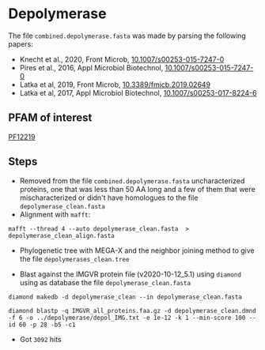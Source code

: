 # Depolymerase

The file `combined.depolymerase.fasta` was made by parsing the following papers:

- Knecht et al., 2020, Front Microb,  [10.1007/s00253-015-7247-0](https://doi.org/10.3389/fmicb.2019.02949)
- Pires et al., 2016, Appl Microbiol Biotechnol, [10.1007/s00253-015-7247-0](https://doi.org/10.1007/s00253-015-7247-0)
- Latka et al, 2019, Front Microb, [10.3389/fmicb.2019.02649](https://doi.org/10.3389/fmicb.2019.02649)
- Latka et al, 2017, Appl Microbiol Biotechnol, [10.1007/s00253-017-8224-6](https://doi.org/10.1007/s00253-017-8224-6)

## PFAM of interest

[PF12219](https://pfam.xfam.org/family/PF12219#tabview=tab0)


## Steps

- Removed from the file `combined.depolymerase.fasta` uncharacterized proteins, one that was less than 50 AA long and a few of them that were mischaracterized or didn't have homologues to the file `depolymerase_clean.fasta`
- Alignment with `mafft`:

`mafft --thread 4 --auto depolymerase_clean.fasta  > depolymerase_clean_align.fasta`

- Phylogenetic tree with MEGA-X and the neighbor joining method to give the file `depolymerases_clean.tree`

- Blast against the IMGVR protein file (v2020-10-12_5.1) using `diamond` using as database the file `depolymerase_clean.fasta`

`diamond makedb -d depolymerase_clean --in depolymerase_clean.fasta`

`diamond blastp -q IMGVR_all_proteins.faa.gz -d depolymerase_clean.dmnd -f 6 -o ../depolymerase/depol_IMG.txt -e 1e-12 -k 1 --min-score 100 --id 60 -p 28 -b5 -c1`

- Got `3092` hits